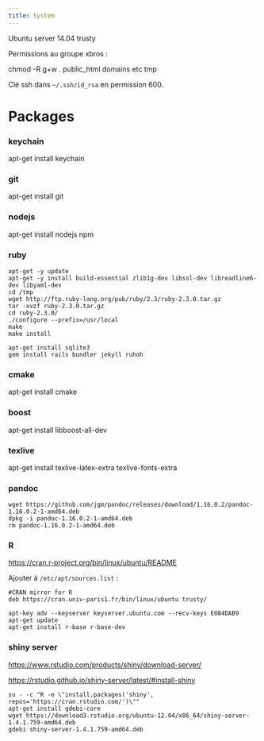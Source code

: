 ```yaml
---
title: System
---
```


Ubuntu server 14.04 trusty

Permissions au groupe xbros :

chmod -R g+w . public_html domains etc tmp

Clé ssh dans `~/.ssh/id_rsa` en permission 600.

Packages
========

### keychain
apt-get install keychain

### git
apt-get install git

### nodejs
apt-get install nodejs npm

### ruby
```{bash}
apt-get -y update
apt-get -y install build-essential zlib1g-dev libssl-dev libreadline6-dev libyaml-dev
cd /tmp
wget http://ftp.ruby-lang.org/pub/ruby/2.3/ruby-2.3.0.tar.gz
tar -xvzf ruby-2.3.0.tar.gz
cd ruby-2.3.0/
./configure --prefix=/usr/local
make
make install

apt-get install sqlite3
gem install rails bundler jekyll ruhoh
```

### cmake
apt-get install cmake

### boost
apt-get install libboost-all-dev

### texlive
apt-get install texlive-latex-extra texlive-fonts-extra

### pandoc

```{bash}
wget https://github.com/jgm/pandoc/releases/download/1.16.0.2/pandoc-1.16.0.2-1-amd64.deb
dpkg -i pandoc-1.16.0.2-1-amd64.deb
rm pandoc-1.16.0.2-1-amd64.deb
```

### R
https://cran.r-project.org/bin/linux/ubuntu/README

Ajouter à `/etc/apt/sources.list` :
```
#CRAN mirror for R
deb https://cran.univ-paris1.fr/bin/linux/ubuntu trusty/
```
```{bash}
apt-key adv --keyserver keyserver.ubuntu.com --recv-keys E084DAB9
apt-get update
apt-get install r-base r-base-dev
```

### shiny server
https://www.rstudio.com/products/shiny/download-server/

https://rstudio.github.io/shiny-server/latest/#install-shiny
```{bash}
su - -c "R -e \"install.packages('shiny', repos='https://cran.rstudio.com/')\""
apt-get install gdebi-core
wget https://download3.rstudio.org/ubuntu-12.04/x86_64/shiny-server-1.4.1.759-amd64.deb
gdebi shiny-server-1.4.1.759-amd64.deb
```
